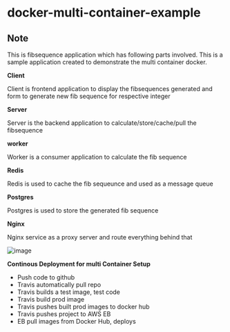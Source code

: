 docker-multi-container-example
==========

## Note
This is fibsequence application which has following parts involved. This is a sample application created to demonstrate the multi container docker. 

**Client**

Client is frontend application to display the fibsequences generated and form to generate new fib sequence for respective integer

**Server**

Server is the backend application to calculate/store/cache/pull the fibsequence

**worker**

Worker is a consumer application to calculate the fib sequence

**Redis**

Redis is used to cache the fib sequeunce and used as a message queue

**Postgres** 

Postgres is used to store the generated fib sequence

**Nginx**

Nginx service as a proxy server and route everything behind that 
																							 
![image](https://user-images.githubusercontent.com/36766493/179988426-c3a7f0ae-11da-49d9-8e69-4dc1e081be96.png)


**Continous Deployment for multi Container Setup**

- Push code to github	
- Travis automatically pull repo
- Travis builds a test image, test code
- Travis build prod image
- Travis pushes built prod images to docker hub
- Travis pushes project to AWS EB
- EB pull images from Docker Hub, deploys
